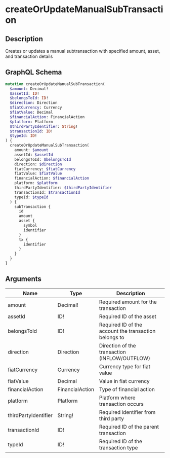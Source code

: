 # createOrUpdateManualSubTransaction

## Description
Creates or updates a manual subtransaction with specified amount, asset, and transaction details

## GraphQL Schema
```graphql
mutation createOrUpdateManualSubTransaction(
  $amount: Decimal!
  $assetId: ID!
  $belongsToId: ID!
  $direction: Direction
  $fiatCurrency: Currency
  $fiatValue: Decimal
  $financialAction: FinancialAction
  $platform: Platform
  $thirdPartyIdentifier: String!
  $transactionId: ID!
  $typeId: ID!
) {
  createOrUpdateManualSubTransaction(
    amount: $amount
    assetId: $assetId
    belongsToId: $belongsToId
    direction: $direction
    fiatCurrency: $fiatCurrency
    fiatValue: $fiatValue
    financialAction: $financialAction
    platform: $platform
    thirdPartyIdentifier: $thirdPartyIdentifier
    transactionId: $transactionId
    typeId: $typeId
  ) {
    subTransaction {
      id
      amount
      asset {
        symbol
        identifier
      }
      tx {
        identifier
      }
    }
  }
}
```

## Arguments
| Name | Type | Description |
|------|------|-------------|
| amount | Decimal! | Required amount for the transaction |
| assetId | ID! | Required ID of the asset |
| belongsToId | ID! | Required ID of the account the transaction belongs to |
| direction | Direction | Direction of the transaction (INFLOW/OUTFLOW) |
| fiatCurrency | Currency | Currency type for fiat value |
| fiatValue | Decimal | Value in fiat currency |
| financialAction | FinancialAction | Type of financial action |
| platform | Platform | Platform where transaction occurs |
| thirdPartyIdentifier | String! | Required identifier from third party |
| transactionId | ID! | Required ID of the parent transaction |
| typeId | ID! | Required ID of the transaction type |